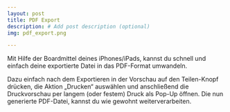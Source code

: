 ```yaml
---
layout: post
title: PDF Export
description: # Add post description (optional)
img: pdf_export.png

---
```


Mit Hilfe der Boardmittel deines iPhones/iPads, kannst du schnell und einfach deine exportierte Datei in das PDF-Format umwandeln.

Dazu einfach nach dem Exportieren in der Vorschau auf den Teilen-Knopf drücken, die Aktion „Drucken“ auswählen und anschließend die Druckvorschau per langem (oder festem) Druck als Pop-Up öffnen. 
Die nun generierte PDF-Datei, kannst du wie gewohnt weiterverarbeiten.